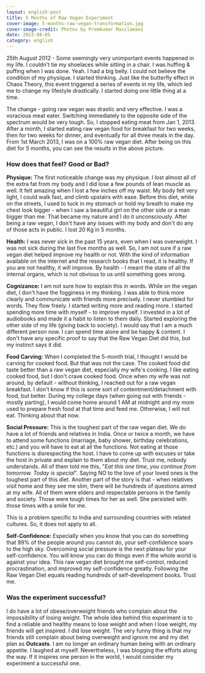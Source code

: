 ```yaml
---
layout: english-post
title: 5 Months of Raw Vegan Experiment
cover-image: 5-months-raw-vegan-transformation.jpg
cover-image-credit: Photos by Premkumar Masilamani
date: 2013-08-05
category: english
---
```


25th August 2012 - Some seemingly very unimportant events happened in my life. I couldn't tie my shoelaces while sitting in a chair. I was huffing & puffing when I was done. Yeah. I had a big belly. I could not believe the condition of my physique. I started thinking. Just like the butterfly effect in Chaos Theory, this event triggered a series of events in my life, which led me to change my lifestyle drastically. I started doing one little thing at a time.

The change - going raw vegan was drastic and very effective. I was a voracious meat eater. Switching immediately to the opposite side of the spectrum would be very tough. So, I stopped eating meat from Jan 1, 2013. After a month, I started eating raw vegan food for breakfast for two weeks, then for two weeks for dinner, and eventually for all three meals in the day. From 1st March 2013, I was on a 100% raw vegan diet. After being on this diet for 5 months, you can see the results in the above picture.

### How does that feel? Good or Bad?

**Physique:** The first noticeable change was my physique. I lost almost all of the extra fat from my body and I did lose a few pounds of lean muscle as well. It felt amazing when I lost a few inches off my waist. My body felt very light, I could walk fast, and climb upstairs with ease. Before this diet, while on the streets, I used to tuck in my stomach or hold my breath to make my chest look bigger - when I saw a beautiful girl on the other side or a man bigger than me. That became my nature and I do it unconsciously. After being a raw vegan, I don't have any issues with my body and don't do any of those acts in public. I lost 20 Kg in 5 months.

**Health:** I was never sick in the past 15 years, even when I was overweight. I was not sick during the last five months as well. So, I am not sure if a raw vegan diet helped improve my health or not. With the kind of information available on the internet and the research books that I read, it is healthy. If you are not healthy, it will improve. By health - I meant the state of all the internal organs, which is not obvious to us until something goes wrong.

**Cognizance:** I am not sure how to explain this in words. While on the vegan diet, I don't have the fogginess in my thinking. I was able to think more clearly and communicate with friends more precisely. I never stumbled for words. They flow freely. I started writing more and reading more. I started spending more time with myself - to improve myself. I invested in a lot of audiobooks and made it a habit to listen to them daily. Started exploring the other side of my life (giving back to society). I would say that I am a much different person now. I can spend time alone and be happy & content. I don't have any specific proof to say that the Raw Vegan Diet did this, but my instinct says it did.

**Food Carving:** When I completed the 5-month trial, I thought I would be carving for cooked food. But that was not the case. The cooked food did taste better than a raw vegan diet, especially my wife's cooking. I like eating cooked food, but I don't crave cooked food. Once when my wife was not around, by default - without thinking, I reached out for a raw vegan breakfast. I don't know if this is some sort of contentment/detachment with food, but better. During my college days (when going out with friends - mostly parting), I would come home around 1 AM at midnight and my mom used to prepare fresh food at that time and feed me. Otherwise, I will not eat. Thinking about that now.

**Social Pressure:** This is the toughest part of the raw vegan diet. We do have a lot of friends and relatives in India. Once or twice a month, we have to attend some functions (marriage, baby shower, birthday celebrations, etc.) and you will have to eat at all the functions. Not eating at those functions is disrespecting the host. I have to come up with excuses or take the host in private and explain to them about my diet. Trust me, nobody understands. All of them told me this, "*Eat this one time, you continue from tomorrow. Today is special*". Saying NO to the love of your loved ones is the toughest part of this diet. Another part of the story is that - when relatives visit home and they see me slim, there will be hundreds of questions aimed at my wife. All of them were elders and respectable persons in the family and society. Those were tough times for her as well. She persisted with those times with a smile for me.

This is a problem specific to India and surrounding countries with related cultures. So, it does not apply to all.

**Self-Confidence:** Especially when you know that you can do something that 99% of the people around you cannot do, your self-confidence soars to the high sky. Overcoming social pressure is the next plateau for your self-confidence. You will know you can do things even if the whole world is against your idea. This raw vegan diet brought me self-control, reduced procrastination, and improved my self-confidence greatly. Following the Raw Vegan Diet equals reading hundreds of self-development books. Trust me.

### Was the experiment successful?

I do have a lot of obese/overweight friends who complain about the impossibility of losing weight. The whole idea behind this experiment is to find a reliable and healthy means to lose weight and when I lose weight, my friends will get inspired. I did lose weight. The very funny thing is that my friends still complain about being overweight and ignore me and my diet plan as **Outcasts**. I am no longer an ordinary human being with an ordinary appetite. I laughed at myself. Nevertheless, I was blogging the efforts along the way. If it inspires one person in the world, I would consider my experiment a successful one.
